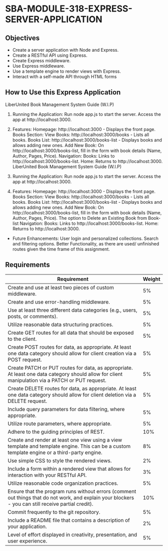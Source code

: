 # SBA-MODULE-318-EXPRESS-SERVER-APPLICATION

## Objectives

- Create a server application with Node and Express.
- Create a RESTful API using Express.
- Create Express middleware.
- Use Express middleware.
- Use a template engine to render views with Express.
- Interact with a self-made API through HTML forms

## How to Use this Express Application

LiberUnited Book Management System Guide (W.I.P)

1. Running the Application:
   Run node app.js to start the server.
   Access the app at http://localhost:3000.
2. Features:
   Homepage: http://localhost:3000 - Displays the front page.
   Books Section:
   View Books: http://localhost:3000/books - Lists all books.
   Books List: http://localhost:3000/books-list - Displays books and allows adding new ones.
   Add New Book: On http://localhost:3000/books-list, fill in the form with book details (Name, Author, Pages, Price).
   Navigation:
   Books: Links to http://localhost:3000/books-list.
   Home: Returns to http://localhost:3000.
   LiberUnited Book Management System Guide (W.I.P)
3. Running the Application:
   Run node app.js to start the server.
   Access the app at http://localhost:3000.

4. Features:
   Homepage: http://localhost:3000 - Displays the front page.
   Books Section:
   View Books: http://localhost:3000/books - Lists all books.
   Books List: http://localhost:3000/books-list - Displays books and allows adding new ones.
   Add New Book: On http://localhost:3000/books-list, fill in the form with book details (Name, Author, Pages, Price).
   The option to Delete an Existing Book from Book-list
   Navigation:
   Books: Links to http://localhost:3000/books-list.
   Home: Returns to http://localhost:3000.

- Future Enhancements:
  User login and personalized collections.
  Search and filtering options.
  Better Functionality, as there are used/ unfinished routes given the time frame of this assignment.

## Requirements

| **Requirement**                                                                                                                                      | **Weight** |
| ---------------------------------------------------------------------------------------------------------------------------------------------------- | ---------- |
| Create and use at least two pieces of custom middleware.                                                                                             | 5%         |
| Create and use error-handling middleware.                                                                                                            | 5%         |
| Use at least three different data categories (e.g., users, posts, or comments).                                                                      | 5%         |
| Utilize reasonable data structuring practices.                                                                                                       | 5%         |
| Create GET routes for all data that should be exposed to the client.                                                                                 | 5%         |
| Create POST routes for data, as appropriate. At least one data category should allow for client creation via a POST request.                         | 5%         |
| Create PATCH or PUT routes for data, as appropriate. At least one data category should allow for client manipulation via a PATCH or PUT request.     | 5%         |
| Create DELETE routes for data, as appropriate. At least one data category should allow for client deletion via a DELETE request.                     | 5%         |
| Include query parameters for data filtering, where appropriate.                                                                                      | 5%         |
| Utilize route parameters, where appropriate.                                                                                                         | 5%         |
| Adhere to the guiding principles of REST.                                                                                                            | 10%        |
| Create and render at least one view using a view template and template engine. This can be a custom template engine or a third-party engine.         | 8%         |
| Use simple CSS to style the rendered views.                                                                                                          | 2%         |
| Include a form within a rendered view that allows for interaction with your RESTful API.                                                             | 3%         |
| Utilize reasonable code organization practices.                                                                                                      | 5%         |
| Ensure that the program runs without errors (comment out things that do not work, and explain your blockers - you can still receive partial credit). | 10%        |
| Commit frequently to the git repository.                                                                                                             | 5%         |
| Include a README file that contains a description of your application.                                                                               | 2%         |
| Level of effort displayed in creativity, presentation, and user experience.                                                                          | 5%         |

